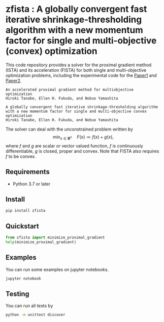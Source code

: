# zfista : A globally convergent fast iterative shrinkage-thresholding algorithm with a new momentum factor for single and multi-objective (convex) optimization

This code repository provides a solver for the proximal gradient method (ISTA) and its acceleration (FISTA) for both single and multi-objective optimization problems, including the experimental code for the [Paper1](https://arxiv.org/abs/2202.10994 "An accelerated proximal gradient method for multiobjective optimization") and [Paper2](https://arxiv.org/abs/2205.05262 "A globally convergent fast iterative shrinkage-thresholding algorithm with a new momentum factor for single and multi-objective convex optimization").

```txt:Paper1
An accelerated proximal gradient method for multiobjective optimization
Hiroki Tanabe, Ellen H. Fukuda, and Nobuo Yamashita
```

```txt:Paper2
A globally convergent fast iterative shrinkage-thresholding algorithm with a new momentum factor for single and multi-objective convex optimization
Hiroki Tanabe, Ellen H. Fukuda, and Nobuo Yamashita
```

The solver can deal with the unconstrained problem written by
$$\min_{x \in \mathbf{R}^n} \quad F(x) \coloneqq f(x) + g(x),$$
where $f$ and $g$ are scalar or vector valued function, $f$ is continuously differentiable, $g$ is closed, proper and convex.
Note that FISTA also requires $f$ to be convex.

## Requirements
- Python 3.7 or later

## Install
```sh
pip install zfista
```

## Quickstart
```python
from zfista import minimize_proximal_gradient
help(minimize_proximal_gradient)
```

## Examples
You can run some examples on jupyter notebooks.
```sh
jupyter notebook
```

## Testing
You can run all tests by
```sh
python -m unittest discover
```

